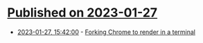 # [Published on 2023-01-27](index.md)

* [2023-01-27, 15:42:00](https://news.ycombinator.com/item?id=34547259) - [Forking Chrome to render in a terminal](https://fathy.fr/carbonyl)
